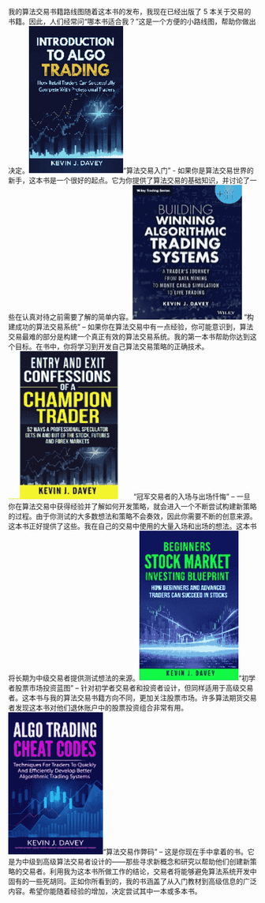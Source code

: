 我的算法交易书籍路线图随着这本书的发布，我现在已经出版了 5 本关于交易的书籍。因此，人们经常问“哪本书适合我？”这是一个方便的小路线图，帮助你做出决定。![C:\Users\Trader\Documents\Book Covers - All\intro Algo cover 1.jpg](img/image_rsrc2JH.jpg)“算法交易入门” - 如果你是算法交易世界的新手，这本书是一个很好的起点。它为你提供了算法交易的基础知识，并讨论了一些在认真对待之前需要了解的简单内容。![C:\Users\Trader\Documents\Book Covers - All\BWATSbookcover.JPG](img/image_rsrc2JJ.jpg) “构建成功的算法交易系统” – 如果你在算法交易中有一点经验，你可能意识到，算法交易最难的部分是构建一个真正有效的算法交易系统。我的第一本书帮助你达到这个目标。在书中，你将学习到开发自己算法交易策略的正确技术。![C:\Users\Trader\Documents\Book Covers - All\52 COVER 300x250.jpg](img/image_rsrc2JK.jpg) “冠军交易者的入场与出场忏悔” – 一旦你在算法交易中获得经验并了解如何开发策略，就会进入一个不断尝试构建新策略的过程。由于你测试的大多数想法和策略不会奏效，因此你需要不断的创意来源。这本书正好提供了这些。我在自己的交易中使用的大量入场和出场的想法。这本书将长期为中级交易者提供测试想法的来源。![](img/image_rsrc2JM.jpg)“初学者股票市场投资蓝图” – 针对初学者交易者和投资者设计，但同样适用于高级交易者。这本书与我的算法交易书籍方向不同，更加关注股票市场。许多算法期货交易者发现这本书对他们退休账户中的股票投资组合非常有用。![](img/image_rsrc2JN.jpg)“算法交易作弊码” – 这是你现在手中拿着的书。它是为中级到高级算法交易者设计的——那些寻求新概念和研究以帮助他们创建新策略的交易者。利用我为这本书所做工作的结论，交易者将能够避免算法系统开发中固有的一些死胡同。正如你所看到的，我的书涵盖了从入门教材到高级信息的广泛内容。希望你能随着经验的增加，决定尝试其中一本或多本书。
